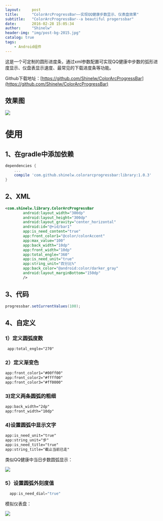 ```yaml
---
layout:     post
title:      "ColorArcProgressBar——实现QQ健康步数显示、仪表盘效果"
subtitle:   "ColorArcProgressBar--a beautiful progerssbar"
date:       2016-02-28 15:05:34
author:     "Shinelw"
header-img: "img/post-bg-2015.jpg"
catalog: true
tags:
    - Android组件
---
```

这是一个可定制的圆形进度条，通过xml参数配置可实现QQ健康中步数的弧形进度显示、仪盘表显示速度、最常见的下载进度条等功能。

Github下载地址：[https://github.com/Shinelw/ColorArcProgressBar](https://github.com/Shinelw/ColorArcProgressBar)

## 效果图
 ![](https://raw.githubusercontent.com/Shinelw/ColorArcProgressBar/master/Demo.gif)
 
# 使用

## 1、在gradle中添加依赖

```gradle
dependencies {
    ...
    compile 'com.github.shinelw.colorarcprogressbar:library:1.0.3'
}
```

## 2、XML

```xml
<com.shinelw.library.ColorArcProgressBar
        android:layout_width="300dp"
        android:layout_height="300dp"
        android:layout_gravity="center_horizontal"
        android:id="@+id/bar1"
        app:is_need_content="true"
        app:front_color1="@color/colorAccent"
        app:max_value="100"
        app:back_width="10dp"
        app:front_width="10dp"
        app:total_engle="360"
        app:is_need_unit="true"
        app:string_unit="百分比%"
        app:back_color="@android:color/darker_gray"
        android:layout_marginBottom="150dp"
        />
```

## 3、代码

```java
progressbar.setCurrentValues(100);
```

## 4、自定义

### 1）定义圆弧度数

```xml
 app:total_engle="270"  
```

### 2）定义渐变色

```xml
app:front_color1="#00ff00"
app:front_color2="#ffff00"
app:front_color3="#ff0000"
```

### 3)定义两条圆弧的粗细

```xml
app:back_width="2dp"
app:front_width="10dp"
```

### 4)设置圆弧中显示文字

```xml
app:is_need_unit="true"
app:string_unit="步"
app:is_need_title="true"
app:string_title="截止当前已走"
```

类似QQ健康中当日步数圆弧显示：


![](https://raw.githubusercontent.com/Shinelw/ColorArcProgressBar/master/demo_qq.gif)

### 5）设置圆弧外刻度值

```java
  app:is_need_dial="true"
```


模拟仪表盘：

![](https://raw.githubusercontent.com/Shinelw/ColorArcProgressBar/master/demo_dashboard.gif)




